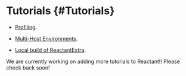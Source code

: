 
# Tutorials {#Tutorials}
- [Profiling](/tutorials/profiling#profiling).
  
- [Multi-Host Environments](/tutorials/multihost#distributed).
  
- [Local build of ReactantExtra](/tutorials/local-build#local-build).
  

We are currently working on adding more tutorials to Reactant!! Please check back soon!
